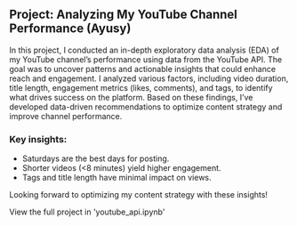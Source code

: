 ## Project: Analyzing My YouTube Channel Performance (Ayusy)
In this project, I conducted an in-depth exploratory data analysis (EDA) of my YouTube channel’s performance using data from the YouTube API. The goal was to uncover patterns and actionable insights that could enhance reach and engagement. I analyzed various factors, including video duration, title length, engagement metrics (likes, comments), and tags, to identify what drives success on the platform. Based on these findings, I’ve developed data-driven recommendations to optimize content strategy and improve channel performance.

### Key insights:
- Saturdays are the best days for posting.
- Shorter videos (<8 minutes) yield higher engagement.
- Tags and title length have minimal impact on views.

Looking forward to optimizing my content strategy with these insights!

View the full project in 'youtube_api.ipynb'
